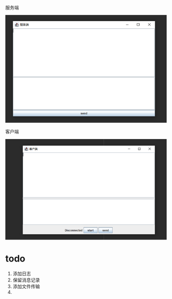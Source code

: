 



服务端

![img.png](img.png)


客户端

![img_1.png](img_1.png)



# todo

1. 添加日志
2. 保留消息记录
2. 添加文件传输
3. 